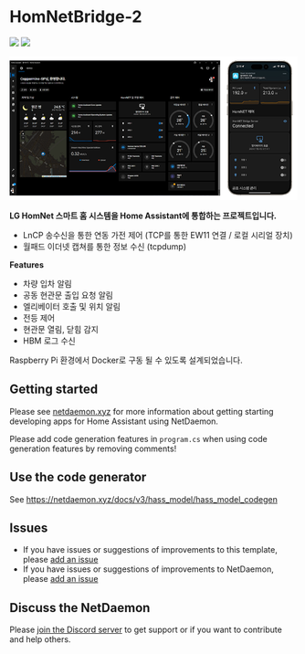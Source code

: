 # HomNetBridge-2
<img src="https://img.shields.io/badge/Docker-2496ED?style=for-the-badge&logo=Docker&logoColor=white"> <img src="https://img.shields.io/badge/ASP.NET-512BD4?style=for-the-badge&logo=blazor&logoColor=white">

<img src="/img/title.png">

**LG HomNet 스마트 홈 시스템을 Home Assistant에 통합하는 프로젝트입니다.**
- LnCP 송수신을 통한 연동 가전 제어 (TCP를 통한 EW11 연결 / 로컬 시리얼 장치)
- 월패드 이더넷 캡쳐를 통한 정보 수신 (tcpdump)

**Features**
- 차량 입차 알림
- 공동 현관문 출입 요청 알림
- 엘리베이터 호출 및 위치 알림
- 전등 제어
- 현관문 열림, 닫힘 감지
- HBM 로그 수신

Raspberry Pi 환경에서 Docker로 구동 될 수 있도록 설계되었습니다.

## Getting started
Please see [netdaemon.xyz](https://netdaemon.xyz/docs/v3) for more information about getting starting developing apps for Home Assistant using NetDaemon.

Please add code generation features in `program.cs` when using code generation features by removing comments!

## Use the code generator
See https://netdaemon.xyz/docs/v3/hass_model/hass_model_codegen

## Issues

- If you have issues or suggestions of improvements to this template, please [add an issue](https://github.com/net-daemon/netdaemon-app-template)
- If you have issues or suggestions of improvements to NetDaemon, please [add an issue](https://github.com/net-daemon/netdaemon/issues)

## Discuss the NetDaemon

Please [join the Discord server](https://discord.gg/K3xwfcX) to get support or if you want to contribute and help others.
